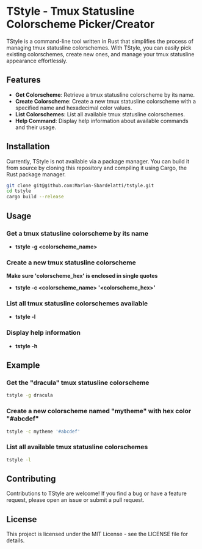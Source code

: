 # TStyle - Tmux Statusline Colorscheme Picker/Creator

TStyle is a command-line tool written in Rust that simplifies the process of managing tmux statusline colorschemes. With TStyle, you can easily pick existing colorschemes, create new ones, and manage your tmux statusline appearance effortlessly.

## Features

- **Get Colorscheme**: Retrieve a tmux statusline colorscheme by its name.
- **Create Colorscheme**: Create a new tmux statusline colorscheme with a specified name and hexadecimal color values.
- **List Colorschemes**: List all available tmux statusline colorschemes.
- **Help Command**: Display help information about available commands and their usage.

## Installation

Currently, TStyle is not available via a package manager. You can build it from source by cloning this repository and compiling it using Cargo, the Rust package manager.

```bash
git clone git@github.com:Marlon-Sbardelatti/tstyle.git
cd tstyle
cargo build --release
```
## Usage

### Get a tmux statusline colorscheme by its name
- **tstyle -g <colorscheme_name>**

### Create a new tmux statusline colorscheme
**Make sure 'colorscheme_hex' is enclosed in single quotes**
- **tstyle -c <colorscheme_name> '<colorscheme_hex>'**

### List all tmux statusline colorschemes available
- **tstyle -l**

### Display help information
- **tstyle -h**

## Example 

### Get the "dracula" tmux statusline colorscheme
```bash
tstyle -g dracula
```
### Create a new colorscheme named "mytheme" with hex color "#abcdef"
```bash
tstyle -c mytheme '#abcdef'
```
### List all available tmux statusline colorschemes
```bash
tstyle -l
```
## Contributing
Contributions to TStyle are welcome! If you find a bug or have a feature request, please open an issue or submit a pull request.
## License
This project is licensed under the MIT License - see the LICENSE file for details.
